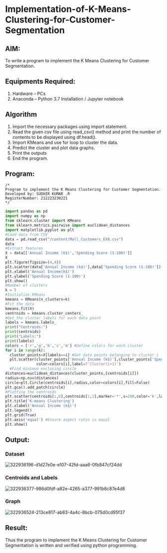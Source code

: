 # Implementation-of-K-Means-Clustering-for-Customer-Segmentation

## AIM:
To write a program to implement the K Means Clustering for Customer Segmentation.

## Equipments Required:
1. Hardware – PCs
2. Anaconda – Python 3.7 Installation / Jupyter notebook

## Algorithm
1. Import the necessary packages using import statement.
2. Read the given csv file using read_csv() method and print the number of contents to be displayed using df.head().
3. Import KMeans and use for loop to cluster the data.
4. Predict the cluster and plot data graphs.
5. Print the outputs
6. End the program.

## Program:
```
/*
Program to implement the K Means Clustering for Customer Segmentation.
Developed by: SUDHIR KUMAR .R
RegisterNumber: 212223230221
*/
```
```python
import pandas as pd
import numpy as np
from sklearn.cluster import KMeans
from sklearn.metrics.pairwise import euclidean_distances
import matplotlib.pyplot as plt
#Load data from CSV
data = pd.read_csv("/content/Mall_Customers_EX8.csv")
data
#Extract features
X = data[['Annual Income (k$)','Spending Score (1-100)']]
X
plt.figure(figsize=(4,4))
plt.scatter(data['Annual Income (k$)'],data['Spending Score (1-100)'])
plt.xlabel('Annual Income(k$)')
plt.ylabel('Spending Score (1-100)')
plt.show()
#Number of clusters
k = 5
#Initialize KMeans
kmeans = KMeans(n_clusters=k)
#Fit the data
kmeans.fit(X)
centroids = kmeans.cluster_centers_
#Get the cluster labels for each data point
labels = kmeans.labels_
print("Centroids:")
print(centroids)
print("Labels:")
print(labels)
colors = ['r','g','b','c','m'] #Define colors for each cluster
for i in range(k):
  cluster_points=X[labels==i] #Get data points belonging to cluster i
  plt.scatter(cluster_points['Annual Income (k$)'],cluster_points['Spending Score (1-100)'],
              color=colors[i],label=f'Cluster(i+1)')
  #Find minimum enclosing circle
distances=euclidean_distances(cluster_points,[centroids[i]])
radius=np.max(distances)
circle=plt.Circle(centroids[i],radius,color=colors[i],fill=False)
plt.gca().add_patch(circle)
#Plotting the centroids
plt.scatter(centroids[:,0],centroids[:,1],marker='*',s=200,color='k',label='Centroids')
plt.title('K-means Clustering')
plt.xlabel('Annual Income (k$)')
plt.legend()
plt.grid(True)
plt.axis('equal') #Ensure aspect ratio is equal
plt.show()
```

## Output:

### Dataset

![322936196-d1d27e0e-e107-42fd-aaa6-0fb847cf24dd](https://github.com/Sudhirr5/Implementation-of-K-Means-Clustering-for-Customer-Segmentation/assets/139332214/7268c43c-4a31-41a5-a59a-6ee6d1c31c1d)

### Centroids and Labels

![322936377-986d0fdf-a82e-4265-a377-991b8c87e4d8](https://github.com/Sudhirr5/Implementation-of-K-Means-Clustering-for-Customer-Segmentation/assets/139332214/999d0231-1d91-49f0-8eea-9d18040a744c)

### Graph

![322936524-213ce817-ab83-4a4c-8bcb-075d0cd95f37](https://github.com/Sudhirr5/Implementation-of-K-Means-Clustering-for-Customer-Segmentation/assets/139332214/63510180-16d0-4dc7-a45b-2a8dc23e92ab)

## Result:
Thus the program to implement the K Means Clustering for Customer Segmentation is written and verified using python programming.
